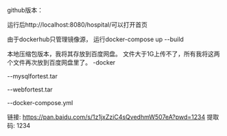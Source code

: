 github版本：

运行后http://localhost:8080/hospital/可以打开首页

由于dockerhub只管理镜像源， 运行docker-compose up --build

本地压缩包版本，我将其存放到百度网盘。
文件大于1G上传不了，所有我将这两个文件再次放到百度网盘里了。
-docker

--mysqlfortest.tar

--webfortest.tar

--docker-compose.yml

链接: https://pan.baidu.com/s/1z1jxZziC4sQvedhmW507eA?pwd=1234 提取码: 1234 
